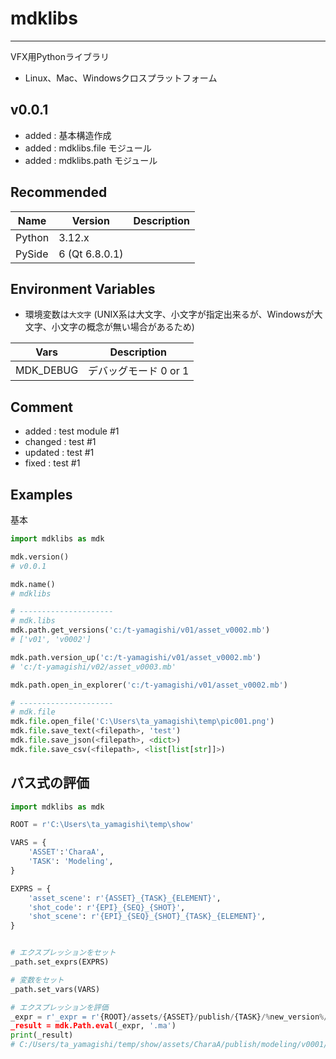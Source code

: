 # mdklibs
---
VFX用Pythonライブラリ
- Linux、Mac、Windowsクロスプラットフォーム

## v0.0.1
- added : 基本構造作成
- added : mdklibs.file モジュール
- added : mdklibs.path モジュール


## Recommended 
| Name | Version | Description |
| ---- | ---- | ---- |
| Python | 3.12.x |
| PySide | 6 (Qt 6.8.0.1) |


## Environment Variables
- 環境変数は`大文字` (UNIX系は大文字、小文字が指定出来るが、Windowsが大文字、小文字の概念が無い場合があるため)

| Vars | Description |
| ---- | ---- |
| MDK_DEBUG | デバッグモード 0 or 1 |

## Comment
- added : test module #1
- changed : test #1
- updated : test #1
- fixed : test #1

## Examples
基本
``` python
import mdklibs as mdk

mdk.version()
# v0.0.1

mdk.name()
# mdklibs

# ---------------------
# mdk.libs
mdk.path.get_versions('c:/t-yamagishi/v01/asset_v0002.mb')
# ['v01', 'v0002']

mdk.path.version_up('c:/t-yamagishi/v01/asset_v0002.mb')
# 'c:/t-yamagishi/v02/asset_v0003.mb'

mdk.path.open_in_explorer('c:/t-yamagishi/v01/asset_v0002.mb')

# ---------------------
# mdk.file
mdk.file.open_file('C:\Users\ta_yamagishi\temp\pic001.png')
mdk.file.save_text(<filepath>, 'test')
mdk.file.save_json(<filepath>, <dict>)
mdk.file.save_csv(<filepath>, <list[list[str]]>)
```

## パス式の評価
``` python
import mdklibs as mdk

ROOT = r'C:\Users\ta_yamagishi\temp\show'

VARS = {
    'ASSET':'CharaA',
    'TASK': 'Modeling',
}

EXPRS = {
    'asset_scene': r'{ASSET}_{TASK}_{ELEMENT}',
    'shot_code': r'{EPI}_{SEQ}_{SHOT}',
    'shot_scene': r'{EPI}_{SEQ}_{SHOT}_{TASK}_{ELEMENT}',
}


# エクスプレッションをセット
_path.set_exprs(EXPRS)

# 変数をセット
_path.set_vars(VARS)

# エクスプレッションを評価
_expr = r'_expr = r'{ROOT}/assets/{ASSET}/publish/{TASK}/%new_version%/{&asset_scene}_%new_version%{EXT}'
_result = mdk.Path.eval(_expr, '.ma')
print(_result)
# C:/Users/ta_yamagishi/temp/show/assets/CharaA/publish/modeling/v0001/CharaA_modeling_head_v0001.mb
```